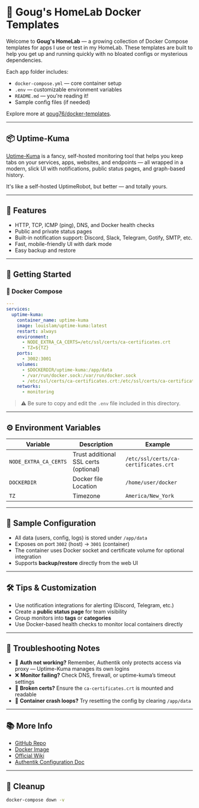 # 🏡 Goug's HomeLab Docker Templates

Welcome to **Goug's HomeLab** — a growing collection of Docker Compose templates for apps I use or test in my HomeLab. These templates are built to help you get up and running quickly with no bloated configs or mysterious dependencies.

Each app folder includes:

* `docker-compose.yml` — core container setup
* `.env` — customizable environment variables
* `README.md` — you're reading it!
* Sample config files (if needed)

Explore more at [goug76/docker-templates](https://github.com/goug76/docker-templates).

---

## 📦 Uptime-Kuma

[Uptime-Kuma](https://github.com/louislam/uptime-kuma) is a fancy, self-hosted monitoring tool that helps you keep tabs on your services, apps, websites, and endpoints — all wrapped in a modern, slick UI with notifications, public status pages, and graph-based history.

It's like a self-hosted UptimeRobot, but better — and totally yours.

---

## 🧰 Features

* HTTP, TCP, ICMP (ping), DNS, and Docker health checks
* Public and private status pages
* Built-in notification support: Discord, Slack, Telegram, Gotify, SMTP, etc.
* Fast, mobile-friendly UI with dark mode
* Easy backup and restore

---

## 🚀 Getting Started

### 🐳 Docker Compose

```yaml
---
services:
  uptime-kuma:
    container_name: uptime-kuma
    image: louislam/uptime-kuma:latest
    restart: always
    environment:
      - NODE_EXTRA_CA_CERTS=/etc/ssl/certs/ca-certificates.crt
      - TZ=${TZ}
    ports:
      - 3002:3001
    volumes:
      - $DOCKERDIR/uptime-kuma:/app/data
      - /var/run/docker.sock:/var/run/docker.sock
      - /etc/ssl/certs/ca-certificates.crt:/etc/ssl/certs/ca-certificates.crt
    networks:
      - monitoring
```

> ⚠️ Be sure to copy and edit the `.env` file included in this directory.

---

## ⚙️ Environment Variables

| Variable | Description | Example |
|----|----|----|
| `NODE_EXTRA_CA_CERTS` | Trust additional SSL certs (optional) | `/etc/ssl/certs/ca-certificates.crt` |
| `DOCKERDIR` | Docker file Location | `/home/user/docker` |
| `TZ` | Timezone | `America/New_York` |

---

## 🧪 Sample Configuration

* All data (users, config, logs) is stored under `/app/data`
* Exposes on port `3002` (host) → `3001` (container)
* The container uses Docker socket and certificate volume for optional integration
* Supports **backup/restore** directly from the web UI

---

## 🛠️ Tips & Customization

* Use notification integrations for alerting (Discord, Telegram, etc.)
* Create a **public status page** for team visibility
* Group monitors into **tags** or **categories**
* Use Docker-based health checks to monitor local containers directly

---

## 🧯 Troubleshooting Notes

* 🔐 **Auth not working?** Remember, Authentik only protects access via proxy — Uptime-Kuma manages its own logins
* ❌ **Monitor failing?** Check DNS, firewall, or uptime-kuma’s timeout settings
* 🧱 **Broken certs?** Ensure the `ca-certificates.crt` is mounted and readable
* 🔄 **Container crash loops?** Try resetting the config by clearing `/app/data`

---

## 📚 More Info

* [GitHub Repo](https://github.com/louislam/uptime-kuma)
* [Docker Image](https://hub.docker.com/r/louislam/uptime-kuma)
* [Official Wiki](https://github.com/louislam/uptime-kuma/wiki)
* [Authentik Configuration Doc](https://docs.goauthentik.io/integrations/services/uptime-kuma/)

---

## 🧼 Cleanup

```bash
docker-compose down -v
```
